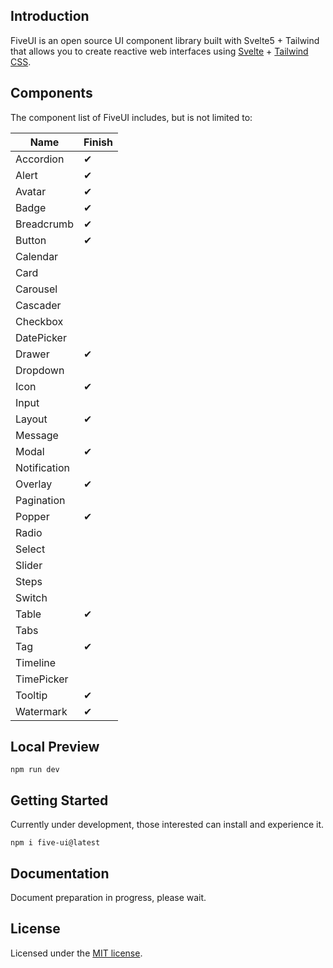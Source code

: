Introduction
--

FiveUI is an open source UI component library built with Svelte5 + Tailwind that allows you to create reactive web interfaces using [Svelte](https://svelte.dev/) + [Tailwind CSS](https://tailwindcss.com/).

Components
--

The component list of FiveUI includes, but is not limited to:

| Name | Finish |
| --- | --- |
| Accordion | ✔ |
| Alert | ✔ |
| Avatar | ✔ |
| Badge | ✔ |
| Breadcrumb | ✔ |
| Button | ✔ |
| Calendar | |
| Card | |
| Carousel ||
| Cascader ||
| Checkbox ||
| DatePicker ||
| Drawer | ✔ |
| Dropdown |  |
| Icon | ✔ |
| Input | |
| Layout | ✔ |
| Message | |
| Modal | ✔ |
| Notification | |
| Overlay | ✔ |
| Pagination | |
| Popper | ✔ |
| Radio ||
| Select ||
| Slider ||
| Steps | |
| Switch ||
| Table | ✔ |
| Tabs ||
| Tag | ✔ |
| Timeline | |
| TimePicker ||
| Tooltip | ✔ |
| Watermark | ✔ |

Local Preview
--

```
npm run dev
```

Getting Started
--

Currently under development, those interested can install and experience it.

```
npm i five-ui@latest
```

Documentation
--

Document preparation in progress, please wait.

License
--

Licensed under the [MIT license]().
